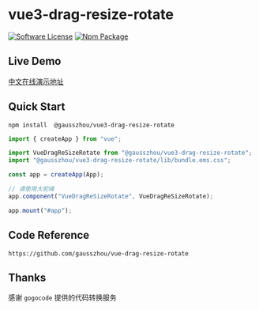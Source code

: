 # vue3-drag-resize-rotate

 
[![Software License](https://img.shields.io/badge/license-MIT-brightgreen.svg?style=flat-square)](LICENSE) [![Npm Package](https://img.shields.io/npm/v/@gausszhou/vue3-drag-resize-rotate.svg)](https://www.npmjs.com/package/@gausszhou/vue3-drag-resize-rotate)

## Live Demo

[中文在线演示地址](https://gausszhou.github.io/vue-drag-resize-rotate)

## Quick Start

```shell
npm install  @gausszhou/vue3-drag-resize-rotate
```

```js
import { createApp } from "vue";

import VueDragReSizeRotate from "@gausszhou/vue3-drag-resize-rotate";
import "@gausszhou/vue3-drag-resize-rotate/lib/bundle.ems.css";

const app = createApp(App);

// 请使用大驼峰
app.component("VueDragReSizeRotate", VueDragReSizeRotate);

app.mount("#app");
```

## Code Reference

```shell
https://github.com/gausszhou/vue-drag-resize-rotate
```

## Thanks

感谢 `gogocode` 提供的代码转换服务

